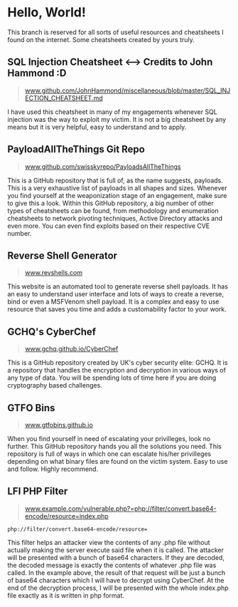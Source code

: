 # Hello, World!

This branch is reserved for all sorts of useful resources and cheatsheets I found on the internet. Some cheatsheets created by yours truly.


## SQL Injection Cheatsheet <--> **Credits to John Hammond :D**
> www.github.com/JohnHammond/miscellaneous/blob/master/SQL_INJECTION_CHEATSHEET.md

I have used this cheatsheet in many of my engagements whenever SQL injection was the way to exploit my victim. It is not a big cheatsheet by any means but it is very helpful, easy to understand and to apply.

## PayloadAllTheThings Git Repo
> www.github.com/swisskyrepo/PayloadsAllTheThings

This is a GitHub repository that is full  of, as the name suggests, payloads. This is a very exhaustive list of payloads in all shapes and sizes. Whenever you find yourself at the weaponization stage of an engagement, make sure to give this a look.
Within this GitHub repository, a big number of other types of cheatsheets can be found, from methodology and enumeration cheatsheets to  network pivoting techniques, Active Directory attacks and even more. You can even find exploits based on their respective CVE number.

## Reverse Shell Generator
>www.revshells.com

This website is an automated tool to generate reverse shell payloads. It has an easy to understand user interface and lots of ways to create a reverse, bind or even a MSFVenom shell payload. It is a complex and easy to use resource that saves you time and adds a customability factor to your work.

## GCHQ's CyberChef
>www.gchq.github.io/CyberChef

This is a GitHub repository created by UK's cyber security elite: GCHQ. It is a repository that handles the encryption and decryption in various ways of any type of data. You will be spending lots of time here if you are doing cryptography based challenges.

## GTFO Bins
>www.gtfobins.github.io

When you find yourself in need of escalating your privilleges, look no further. This GitHub repository hands you all the solutions you need. This repository is full of ways in which one can escalate his/her privilleges depending on what binary files are found on the victim system. Easy to use and follow. Highly recommend.

## LFI PHP Filter
>www.example.com/vulnerable.php?=php://filter/convert.base64-encode/resource=index.php
```
php://filter/convert.base64-encode/resource=
```
This filter helps an attacker view the contents of any .php file without actually making the server execute said file when it is called. The attacker will be presented with a bunch of base64 characters. If they are decoded, the decoded message is exactly the contents of whatever .php file was called.
In the example above, the result of that request will be just a bunch of base64 characters which I will have to decrypt using CyberChef. At the end of the decryption process, I will be presented with the whole index.php file  exactly as it is written in php format.
